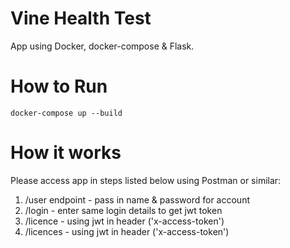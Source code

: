 # Vine Health Test

App using Docker, docker-compose & Flask.

# How to Run
```
docker-compose up --build
```

# How it works
Please access app in steps listed below using Postman or similar:
1. /user endpoint - pass in name & password for account
2. /login - enter same login details to get jwt token
3. /licence - using jwt in header ('x-access-token')
4. /licences - using jwt in header ('x-access-token')